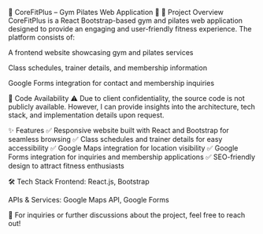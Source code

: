 📌 CoreFitPlus – Gym Pilates Web Application 🚀
📖 Project Overview
CoreFitPlus is a React Bootstrap-based gym and pilates web application designed to provide an engaging and user-friendly fitness experience. The platform consists of:

A frontend website showcasing gym and pilates services

Class schedules, trainer details, and membership information

Google Forms integration for contact and membership inquiries

🔐 Code Availability
⚠️ Due to client confidentiality, the source code is not publicly available. However, I can provide insights into the architecture, tech stack, and implementation details upon request.

✨ Features
✅ Responsive website built with React and Bootstrap for seamless browsing
✅ Class schedules and trainer details for easy accessibility
✅ Google Maps integration for location visibility
✅ Google Forms integration for inquiries and membership applications
✅ SEO-friendly design to attract fitness enthusiasts

🛠️ Tech Stack
Frontend: React.js, Bootstrap

APIs & Services: Google Maps API, Google Forms

📩 For inquiries or further discussions about the project, feel free to reach out!
